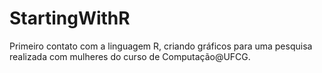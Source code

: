 # StartingWithR
Primeiro contato com a linguagem R, criando gráficos para uma pesquisa realizada com mulheres do curso de Computação@UFCG.
